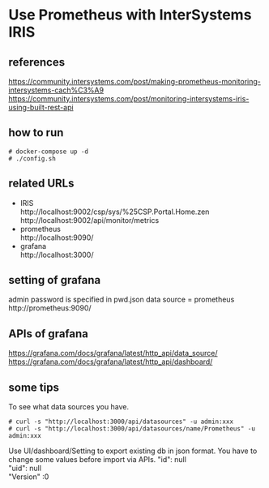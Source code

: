 # Use Prometheus with InterSystems IRIS
## references
https://community.intersystems.com/post/making-prometheus-monitoring-intersystems-cach%C3%A9
https://community.intersystems.com/post/monitoring-intersystems-iris-using-built-rest-api

## how to run
```
# docker-compose up -d
# ./config.sh
```

## related URLs
* IRIS  
http://localhost:9002/csp/sys/%25CSP.Portal.Home.zen  
http://localhost:9002/api/monitor/metrics
* prometheus  
http://localhost:9090/
* grafana  
http://localhost:3000/  

## setting of grafana
admin password is specified in pwd.json 
data source = prometheus http://prometheus:9090/


## APIs of grafana
https://grafana.com/docs/grafana/latest/http_api/data_source/
https://grafana.com/docs/grafana/latest/http_api/dashboard/

## some tips
To see what data sources you have.
```
# curl -s "http://localhost:3000/api/datasources" -u admin:xxx
# curl -s "http://localhost:3000/api/datasources/name/Prometheus" -u admin:xxx
```
Use UI/dashboard/Setting to export existing db in json format. 
You have to change some values before import via APIs.
"id": null  
"uid": null  
"Version" :0  